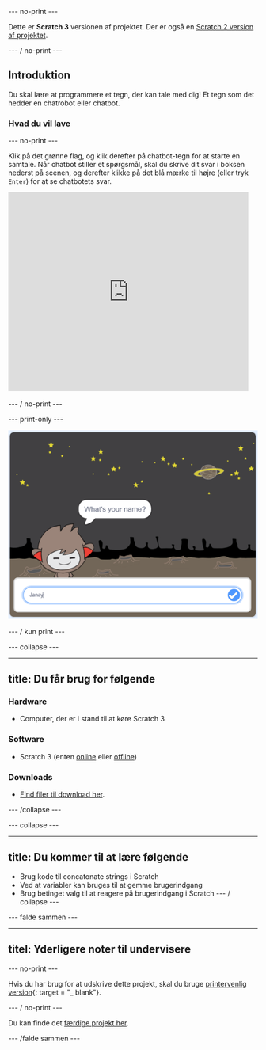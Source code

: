 \--- no-print \---

Dette er **Scratch 3** versionen af projektet. Der er også en [Scratch 2 version af projektet](https://projects.raspberrypi.org/en/projects/chatbot-scratch2).

\--- / no-print \---

## Introduktion

Du skal lære at programmere et tegn, der kan tale med dig! Et tegn som det hedder en chatrobot eller chatbot.

### Hvad du vil lave

\--- no-print \---

Klik på det grønne flag, og klik derefter på chatbot-tegn for at starte en samtale. Når chatbot stiller et spørgsmål, skal du skrive dit svar i boksen nederst på scenen, og derefter klikke på det blå mærke til højre (eller tryk `Enter`) for at se chatbotets svar.

<div class="scratch-preview">
  <iframe allowtransparency="true" width="485" height="402" src="https://scratch.mit.edu/projects/embed/248864190/?autostart=false" 
  frameborder="0" scrolling="no"></iframe>
</div>

\--- / no-print \---

\--- print-only \---

![komplet projekt](images/chatbot-preview.png)

\--- / kun print \---

\--- collapse \---

* * *

## title: Du får brug for følgende

### Hardware

- Computer, der er i stand til at køre Scratch 3

### Software

- Scratch 3 (enten [online](https://rpf.io/scratchon) eller [offline](https://rpf.io/scratchoff))

### Downloads

- [Find filer til download her](http://rpf.io/p/en/chatbot-go).

\--- /collapse \---

\--- collapse \---

* * *

## title: Du kommer til at lære følgende

- Brug kode til concatonate strings i Scratch
- Ved at variabler kan bruges til at gemme brugerindgang
- Brug betinget valg til at reagere på brugerindgang i Scratch \--- / collapse \---

\--- falde sammen \---

* * *

## titel: Yderligere noter til undervisere

\--- no-print \---

Hvis du har brug for at udskrive dette projekt, skal du bruge [printervenlig version](https://projects.raspberrypi.org/en/projects/chatbot/print){: target = "_ blank"}.

\--- / no-print \---

Du kan finde det [færdige projekt her](http://rpf.io/p/en/chatbot-get).

\--- /falde sammen \---